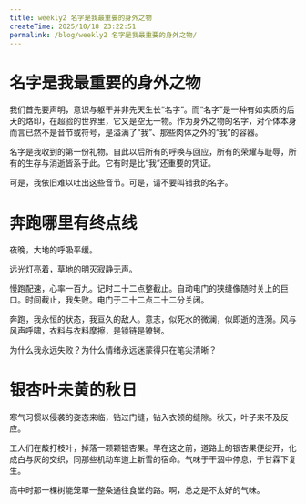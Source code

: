```yaml
---
title: weekly2 名字是我最重要的身外之物
createTime: 2025/10/18 23:22:51
permalink: /blog/weekly2 名字是我最重要的身外之物/
---
```


# 名字是我最重要的身外之物

我们首先要声明，意识与躯干并非先天生长“名字”。而“名字”是一种有如实质的后天的烙印，在超验的世界里，它又是空无一物。作为身外之物的名字，对个体本身而言已然不是音节或符号，是溢满了“我”、那些肉体之外的“我”的容器。

名字是我收到的第一份礼物。自此以后所有的呼唤与回应，所有的荣耀与耻辱，所有的生存与消逝皆系于此。它有时是比“我”还重要的凭证。

可是，我依旧难以吐出这些音节。可是，请不要叫错我的名字。



# 奔跑哪里有终点线

夜晚，大地的呼吸平缓。

远光灯亮着，草地的明灭寂静无声。

慢跑配速，心率一百九。记时二十二点整截止。自动电门的狭缝像随时关上的巨口。时间截止，我失败。电门于二十二点二十二分关闭。

奔跑，我永恒的状态，我亘久的敌人。意志，似死水的微澜，似即逝的涟漪。风与风声呼啸，衣料与衣料摩擦，是锁链是镣铐。

为什么我永远失败？为什么情绪永远迷蒙得只在笔尖清晰？



# 银杏叶未黄的秋日

寒气习惯以侵袭的姿态来临，钻过门缝，钻入衣领的缝隙。秋天，叶子来不及反应。

工人们在敲打枝叶，掉落一颗颗银杏果。早在这之前，道路上的银杏果便绽开，化成白与灰的交织，同那些机动车道上新雪的宿命。气味于干涸中停息，于甘霖下复生。

高中时那一棵树能笼罩一整条通往食堂的路。啊，总之是不太好的气味。